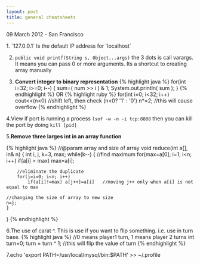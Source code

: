 ```yaml
---
layout: post
title: general cheatsheets
---
```


<p class="meta">09 March 2012 - San Francisco</p>
1. `127.0.0.1` Is the default IP address for `localhost`

2.  `public void printf(String s, Object...args)` the 3 dots is call varargs. It means you can pass 0 or more arguments. 
Its a shortcut to creating array manually

3. **Convert integer to binary representation**
{% highlight java %}
for(int i=32; i>=0; i--)
{
sum=( num >> i ) & 1;
System.out.println( sum );
}
{% endhighlight %}
OR
{% highlight ruby %}
for(int i=0; i<32; i++)
  cout<<(n<0)      //shift left, then check (n<0? '1' : '0')
 	n*=2;		   //this will cause overflow 
{% endhighlight %}

4.View if port is running a process `lsof -w -n -i tcp:8888` then you can kill the port by doing `kill [pid]`

5.**Remove three larges int in an array function**

{% highlight java %}
//@param array and size of array
void reduce(int a[], in& n)
{
	int i, j, k=3, max;
	while(k--)
	{
		//find maximum
		for(max=a[0]; i=1; i<n; i++)
			if(a[i] > max) max=a[i];
	
		//eliminate the duplicate
		for(j=i=0; i<n; i++)
			if(a[i]!=max) a[j++]=a[i]	//moving j++ only when a[i] is not equal to max
	
	//changing the size of array to new size
	n=j;
	}
}
{% endhighlight %}

6.The use of carat ^. This is use if you want to flip something. i.e. use in turn base. 
{% highlight java %}
//0 means player1 turn, 1 means player 2 turns
int turn=0;
turn = turn ^ 1;	//this will flip the value of turn
{% endhighlight %}


7.echo 'export PATH=/usr/local/mysql/bin:$PATH' >> ~/.profile







                        







